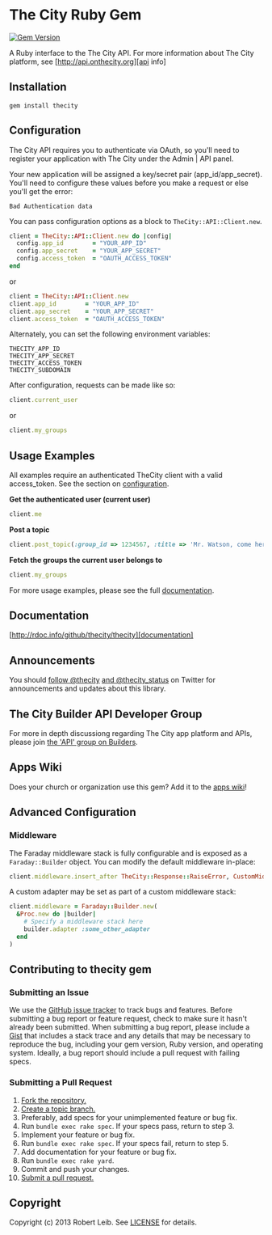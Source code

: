 # The City Ruby Gem

[![Gem Version](https://badge.fury.io/rb/thecity.png)](http://badge.fury.io/rb/thecity)

A Ruby interface to the The City API. For more information about The City platform, see [http://api.onthecity.org][api info]

[api info]: http://api.onthecity.org

## Installation
    gem install thecity

## Configuration
The City API requires you to authenticate via OAuth, so you'll need to
register your application with The City under the Admin | API panel.

Your new application will be assigned a key/secret pair (app_id/app_secret). You'll need
to configure these values before you make a request or else you'll get the
error:

    Bad Authentication data

You can pass configuration options as a block to `TheCity::API::Client.new`.

```ruby
client = TheCity::API::Client.new do |config|
  config.app_id        = "YOUR_APP_ID"
  config.app_secret    = "YOUR_APP_SECRET"
  config.access_token  = "OAUTH_ACCESS_TOKEN"
end
```

or

```ruby
client = TheCity::API::Client.new
client.app_id        = "YOUR_APP_ID"
client.app_secret    = "YOUR_APP_SECRET"
client.access_token  = "OAUTH_ACCESS_TOKEN"
```

Alternately, you can set the following environment variables:

    THECITY_APP_ID
    THECITY_APP_SECRET
    THECITY_ACCESS_TOKEN
    THECITY_SUBDOMAIN

After configuration, requests can be made like so:

```ruby
client.current_user
```

or

```ruby
client.my_groups
```

## Usage Examples
All examples require an authenticated TheCity client with a valid access_token. See the section on <a
href="#configuration">configuration</a>.

**Get the authenticated user (current user)**

```ruby
client.me
```
**Post a topic**

```ruby
client.post_topic(:group_id => 1234567, :title => 'Mr. Watson, come here', :body => 'I want to see you.')
```
**Fetch the groups the current user belongs to**

```ruby
client.my_groups
```

For more usage examples, please see the full [documentation][].

## Documentation
[http://rdoc.info/github/thecity/thecity][documentation]

[documentation]: http://rdoc.info/github/thecity/thecity

## Announcements
You should [follow @thecity][follow] [and @thecity_status][follow_status] on Twitter for announcements and updates about
this library.

[follow]: https://twitter.com/thecity
[follow_status]: https://twitter.com/thecity_status

## The City Builder API Developer Group
For more in depth discussiong regarding The City app platform and APIs, please join [the 'API' group on Builders][builders group].

[builders group]: https://builders.onthecity.org/groups/api

## Apps Wiki
Does your church or organization use this gem? Add it to the [apps
wiki][apps]!

[apps]: https://github.com/robertleib/thecity/wiki/apps

## Advanced Configuration

### Middleware
The Faraday middleware stack is fully configurable and is exposed as a
`Faraday::Builder` object. You can modify the default middleware in-place:

```ruby
client.middleware.insert_after TheCity::Response::RaiseError, CustomMiddleware
```

A custom adapter may be set as part of a custom middleware stack:

```ruby
client.middleware = Faraday::Builder.new(
  &Proc.new do |builder|
    # Specify a middleware stack here
    builder.adapter :some_other_adapter
  end
)
```

## Contributing to thecity gem

### Submitting an Issue
We use the [GitHub issue tracker][issues] to track bugs and features. Before
submitting a bug report or feature request, check to make sure it hasn't
already been submitted. When submitting a bug report, please include a [Gist][]
that includes a stack trace and any details that may be necessary to reproduce
the bug, including your gem version, Ruby version, and operating system.
Ideally, a bug report should include a pull request with failing specs.

[issues]: https://github.com/robertleib/thecity/issues
[gist]: https://gist.github.com/

### Submitting a Pull Request
1. [Fork the repository.][fork]
2. [Create a topic branch.][branch]
3. Preferably, add specs for your unimplemented feature or bug fix.
4. Run `bundle exec rake spec`. If your specs pass, return to step 3.
5. Implement your feature or bug fix.
6. Run `bundle exec rake spec`. If your specs fail, return to step 5.
7. Add documentation for your feature or bug fix.
8. Run `bundle exec rake yard`.
9. Commit and push your changes.
10. [Submit a pull request.][pr]

[fork]: http://help.github.com/fork-a-repo/
[branch]: http://learn.github.com/p/branching.html
[pr]: http://help.github.com/send-pull-requests/

## Copyright
Copyright (c) 2013 Robert Leib.
See [LICENSE][] for details.

[license]: LICENSE.md
